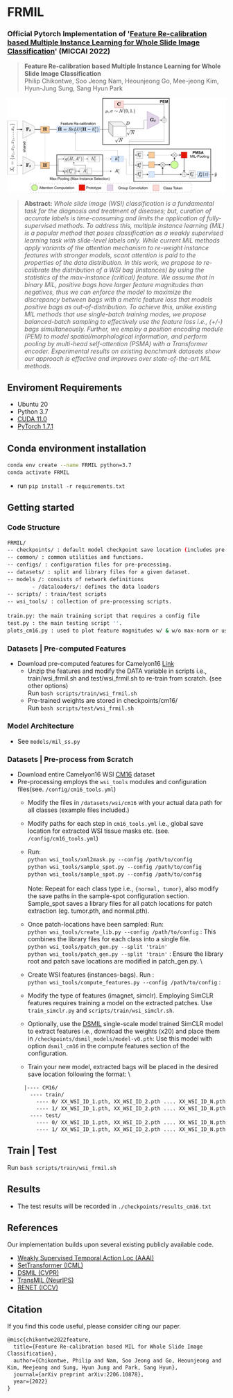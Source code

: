 # FRMIL
### Official Pytorch Implementation of '[Feature Re-calibration based Multiple Instance Learning for Whole Slide Image Classification](https://arxiv.org/abs/2206.10878)' (MICCAI 2022)


> **Feature Re-calibration based Multiple Instance Learning for Whole Slide Image Classification**<br>
> Philip Chikontwe, Soo Jeong Nam, Heounjeong Go, Mee-jeong Kim, Hyun-Jung Sung, Sang Hyun Park 
>
![Structure of FRMIL](overview.png)

> **Abstract:** *Whole slide image (WSI) classification is a fundamental task for the diagnosis and treatment of diseases; but, curation of accurate labels is time-consuming and limits the application of fully-supervised methods. To address this, multiple instance learning (MIL) is a popular method that poses classification as a weakly supervised learning task with slide-level labels only. While current MIL methods apply variants of the attention mechanism to re-weight instance features with stronger models, scant attention is paid to the properties of the data distribution. In this work, we propose to re-calibrate the distribution of a WSI bag (instances) by using the statistics of the max-instance (critical) feature. We assume that in binary MIL, positive bags have larger feature magnitudes than negatives, thus we can enforce the model to maximize the discrepancy between bags with a metric feature loss that models positive bags as out-of-distribution. To achieve this, unlike existing MIL methods that use single-batch training modes, we propose balanced-batch sampling to effectively use the feature loss i.e., (+/-) bags simultaneously. Further, we employ a position encoding module (PEM) to model spatial/morphological information, and perform pooling by multi-head self-attention (PSMA) with a Transformer encoder. Experimental results on existing benchmark datasets show our approach is effective and improves over state-of-the-art MIL methods.*


## Enviroment Requirements
* Ubuntu 20
* Python 3.7
* [CUDA 11.0](https://developer.nvidia.com/cuda-toolkit)
* [PyTorch 1.7.1](https://pytorch.org)

## Conda environment installation
```bash
conda env create --name FRMIL python=3.7
conda activate FRMIL
```
* run `pip install -r requirements.txt`

## Getting started

### Code Structure
```bash
FRMIL/
-- checkpoints/ : default model checkpoint save location (includes pre-trained weights).
-- common/ : common utilities and functions.
-- configs/ : configuration files for pre-processing.
-- datasets/ : split and library files for a given dataset.
-- models /: consists of network definitions
        - /dataloaders/: defines the data loaders
-- scripts/ : train/test scripts
-- wsi_tools/ : collection of pre-processing scripts.

train.py: the main training script that requires a config file
test.py : the main testing script ''.
plots_cm16.py : used to plot feature magnitudes w/ & w/o max-norm or using FRMIL.
```

### Datasets | Pre-computed Features
* Download pre-computed features for Camelyon16 [Link](https://zenodo.org/record/6682429#.YrQavVxBwYt)
  * Unzip the features and modify the DATA variable in scripts i.e., train/wsi_frmil.sh and test/wsi_frmil.sh to re-train from scratch. (see other options) \
  Run ```bash scripts/train/wsi_frmil.sh ```
  * Pre-trained weights are stored in checkpoints/cm16/ \
    Run ```bash scripts/test/wsi_frmil.sh ```

### Model Architecture 
  * See  `models/mil_ss.py`

### Datasets | Pre-process from Scratch
* Download entire Camelyon16 WSI [CM16](https://camelyon16.grand-challenge.org/) dataset 
* Pre-processing employs the `wsi_tools` modules and configuration files(see. `/config/cm16_tools.yml`)
  * Modify the files in `/datasets/wsi/cm16` with your actual data path for all classes (example files included.)
  * Modify paths for each step in `cm16_tools.yml` i.e., global save location for extracted WSI tissue masks etc. (see. `/config/cm16_tools.yml`)
  * Run: \
    ``` python wsi_tools/xml2mask.py --config /path/to/config ``` \
    ``` python wsi_tools/sample_spot.py --config /path/to/config ``` \
    ``` python wsi_tools/sample_spot.py --config /path/to/config ``` \
    \
    Note: Repeat for each class type i.e., `{normal, tumor}`, also modify the save paths in the sample-spot configuration section. Sample_spot saves a library files for all patch locations for patch extraction (eg. tumor.pth, and normal.pth).

  * Once patch-locations have been sampled: Run: \
  ``` python wsi_tools/create_lib.py --config /path/to/config ``` : This combines the library files for each class into a single file. \
  ``` python wsi_tools/patch_gen.py --split 'train' ``` \
  ``` python wsi_tools/patch_gen.py --split 'train' ``` : Ensure the library root and patch save locations are modified in patch_gen.py. \

  * Create WSI features (instances-bags). Run : \
  ``` python wsi_tools/compute_features.py --config /path/to/config ``` : 
  
  * Modify the type of features (imagnet, simclr). 
  Employing SimCLR features requires training a model on the extracted patches. Use `train_simclr.py` and `scripts/train/wsi_simclr.sh`.
  * Optionally, use the [DSMIL](https://github.com/binli123/dsmil-wsi) single-scale model trained SimCLR model to extract features i.e., download the weights (x20) and place them in `/checkpoints/dsmil_models/model-v0.pth`: Use this model with option ``` dsmil_cm16 ``` in the compute features section of the configuration.
  * Train your new model, extracted bags will be placed in the desired save location following the format: \
  ```
    |---- CM16/
      ---- train/
        ---- 0/ XX_WSI_ID_1.pth, XX_WSI_ID_2.pth .... XX_WSI_ID_N.pth
        ---- 1/ XX_WSI_ID_1.pth, XX_WSI_ID_2.pth .... XX_WSI_ID_N.pth
      ---- test/
        ---- 0/ XX_WSI_ID_1.pth, XX_WSI_ID_2.pth .... XX_WSI_ID_N.pth
        ---- 1/ XX_WSI_ID_1.pth, XX_WSI_ID_2.pth .... XX_WSI_ID_N.pth
  ```

## Train | Test
Run ```bash scripts/train/wsi_frmil.sh ```

## Results
* The test results will be recorded in `./checkpoints/results_cm16.txt`

## References
Our implementation builds upon several existing publicly available code.

* [Weakly Supervised Temporal Action Loc (AAAI)](https://github.com/Pilhyeon/WTAL-Uncertainty-Modeling)
* [SetTransformer (ICML)](https://github.com/juho-lee/set_transformer)
* [DSMIL (CVPR)](https://github.com/binli123/dsmil-wsi) 
* [TransMIL (NeurIPS)](https://github.com/szc19990412/TransMIL)
* [RENET (ICCV)](https://github.com/dahyun-kang/renet/tree/main/datasets)

## Citation
If you find this code useful, please consider citing our paper.

~~~~
@misc{chikontwe2022feature,
  title={Feature Re-calibration based MIL for Whole Slide Image Classification},
  author={Chikontwe, Philip and Nam, Soo Jeong and Go, Heounjeong and Kim, Meejeong and Sung, Hyun Jung and Park, Sang Hyun},
  journal={arXiv preprint arXiv:2206.10878},
  year={2022}
}
~~~~